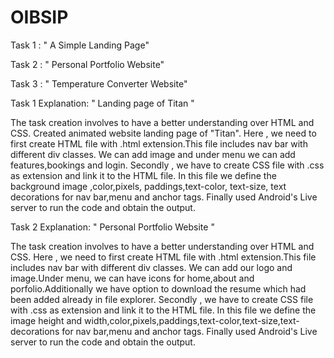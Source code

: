 # OIBSIP

Task 1 : " A Simple Landing Page"

Task 2 : " Personal Portfolio Website"

Task 3 : " Temperature Converter Website"

Task 1 Explanation: " Landing page of Titan "

The task creation involves to have a better understanding over HTML and CSS. 
Created animated website landing page of "Titan".
Here , we need to first create HTML  file with .html extension.This file includes nav bar with different div classes. We can add image   and under menu we can add  features,bookings and login. 
Secondly , we have to create CSS file with .css as extension and link it to the HTML file. In this file we define the background image ,color,pixels, paddings,text-color, text-size, text decorations for nav bar,menu and anchor tags.
Finally used Android's Live server to run the code and obtain the output.

Task 2 Explanation: " Personal Portfolio Website "

The task creation involves to have a better understanding over HTML and CSS.
Here , we need to first create HTML  file with .html extension.This file includes nav bar with different div classes. We can add our logo and image.Under menu, we can have icons for home,about and porfolio.Additionally we have option to download the resume which had been added already in file explorer.
Secondly , we have to create CSS file with .css as extension and link it to the HTML file. In this file we define the image height and width,color,pixels,paddings,text-color,text-size,text-decorations for nav bar,menu and anchor tags.
Finally used Android's Live server to run the code and obtain the output.
